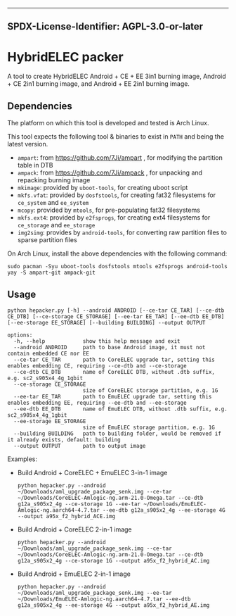 ----
SPDX-License-Identifier: AGPL-3.0-or-later
----
# HybridELEC packer
A tool to create HybridELEC Android + CE + EE 3in1 burning image, Android + CE 2in1 burning image, and Android + EE 2in1 burning image.

## Dependencies
The platform on which this tool is developed and tested is Arch Linux.

This tool expects the following tool & binaries to exist in `PATH` and being the latest version. 

- `ampart`: from https://github.com/7Ji/ampart , for modifying the partition table in DTB
- `ampack`: from https://github.com/7Ji/ampack , for unpacking and repacking burning image
- `mkimage`: provided by `uboot-tools`, for creating uboot script
- `mkfs.vfat`: provided by `dosfstools`, for creating fat32 filesystems for `ce_system` and `ee_system`
- `mcopy`: provided by `mtools`, for pre-populating fat32 filesystems
- `mkfs.ext4`: provided by `e2fsprogs`, for creating ext4 filesystems for `ce_storage` and `ee_storage`
- `img2simg`: provides by `android-tools`, for converting raw partition files to sparse partition files

On Arch Linux, install the above dependencies with the following command:
```
sudo pacman -Syu uboot-tools dosfstools mtools e2fsprogs android-tools
yay -S ampart-git ampack-git
```

## Usage
```
python hepacker.py [-h] --android ANDROID [--ce-tar CE_TAR] [--ce-dtb CE_DTB] [--ce-storage CE_STORAGE] [--ee-tar EE_TAR] [--ee-dtb EE_DTB] [--ee-storage EE_STORAGE] [--building BUILDING] --output OUTPUT

options:
  -h, --help            show this help message and exit
  --android ANDROID     path to base Android image, it must not contain embedded CE nor EE
  --ce-tar CE_TAR       path to CoreELEC upgrade tar, setting this enables embedding CE, requiring --ce-dtb and --ce-storage
  --ce-dtb CE_DTB       name of CoreELEC DTB, without .dtb suffix, e.g. sc2_s905x4_4g_1gbit
  --ce-storage CE_STORAGE
                        size of CoreELEC storage partition, e.g. 1G
  --ee-tar EE_TAR       path to EmuELEC upgrade tar, setting this enables embedding EE, requiring --ee-dtb and --ee-storage
  --ee-dtb EE_DTB       name of EmuELEC DTB, without .dtb suffix, e.g. sc2_s905x4_4g_1gbit
  --ee-storage EE_STORAGE
                        size of EmuELEC storage partition, e.g. 1G
  --building BUILDING   path to building folder, would be removed if it already exists, default: building
  --output OUTPUT       path to output image
```

Examples:

- Build Android + CoreELEC + EmuELEC 3-in-1 image
  ````
  python hepacker.py --android ~/Downloads/aml_upgrade_package_senk.img --ce-tar ~/Downloads/CoreELEC-Amlogic-ng.arm-21.0-Omega.tar --ce-dtb g12a_s905x2_4g --ce-storage 1G --ee-tar ~/Downloads/EmuELEC-Amlogic-ng.aarch64-4.7.tar --ee-dtb g12a_s905x2_4g --ee-storage 4G --output a95x_f2_hybrid_ACE.img
  ````

- Build Android + CoreELEC 2-in-1 image
  ````
  python hepacker.py --android ~/Downloads/aml_upgrade_package_senk.img --ce-tar ~/Downloads/CoreELEC-Amlogic-ng.arm-21.0-Omega.tar --ce-dtb g12a_s905x2_4g --ce-storage 1G --output a95x_f2_hybrid_AC.img
  ````

- Build Android + EmuELEC 2-in-1 image
  ````
  python hepacker.py --android ~/Downloads/aml_upgrade_package_senk.img --ee-tar ~/Downloads/EmuELEC-Amlogic-ng.aarch64-4.7.tar --ee-dtb g12a_s905x2_4g --ee-storage 4G --output a95x_f2_hybrid_AE.img
  ````